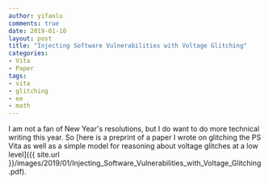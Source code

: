 ```yaml
---
author: yifanlu
comments: true
date: 2019-01-10
layout: post
title: "Injecting Software Vulnerabilities with Voltage Glitching"
categories:
- Vita
- Paper
tags:
- vita
- glitching
- ee
- math
---
```


I am not a fan of New Year's resolutions, but I do want to do more technical writing this year. So [here is a preprint of a paper I wrote on glitching the PS Vita as well as a simple model for reasoning about voltage glitches at a low level]({{ site.url }}/images/2019/01/Injecting_Software_Vulnerabilities_with_Voltage_Glitching.pdf).
